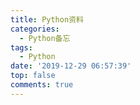 ```yaml
---
title: Python资料
categories:
  - Python备忘
tags:
  - Python
date: '2019-12-29 06:57:39'
top: false
comments: true
---
```


<!-- more -->